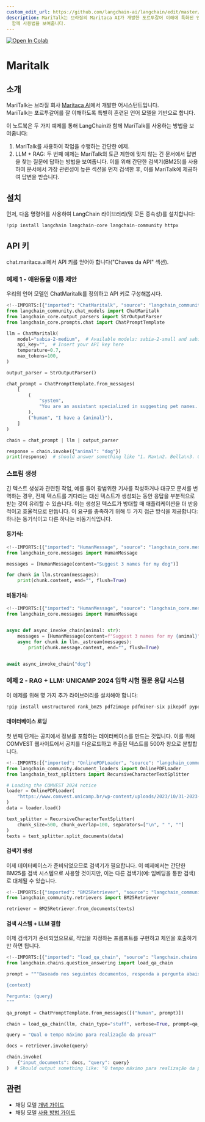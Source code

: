```yaml
---
custom_edit_url: https://github.com/langchain-ai/langchain/edit/master/docs/docs/integrations/chat/maritalk.ipynb
description: MariTalk는 브라질의 Maritaca AI가 개발한 포르투갈어 이해에 특화된 언어 모델 기반의 어시스턴트입니다. LangChain과
  함께 사용법을 보여줍니다.
---
```


<a href="https://colab.research.google.com/github/langchain-ai/langchain/blob/master/docs/docs/integrations/chat/maritalk.ipynb" target="_parent"><img src="https://colab.research.google.com/assets/colab-badge.svg" alt="Open In Colab"/></a>

# Maritalk

## 소개

MariTalk는 브라질 회사 [Maritaca AI](https://www.maritaca.ai)에서 개발한 어시스턴트입니다.  
MariTalk는 포르투갈어를 잘 이해하도록 특별히 훈련된 언어 모델을 기반으로 합니다.

이 노트북은 두 가지 예제를 통해 LangChain과 함께 MariTalk를 사용하는 방법을 보여줍니다:

1. MariTalk를 사용하여 작업을 수행하는 간단한 예제.
2. LLM + RAG: 두 번째 예제는 MariTalk의 토큰 제한에 맞지 않는 긴 문서에서 답변을 찾는 질문에 답하는 방법을 보여줍니다. 이를 위해 간단한 검색기(BM25)를 사용하여 문서에서 가장 관련성이 높은 섹션을 먼저 검색한 후, 이를 MariTalk에 제공하여 답변을 받습니다.

## 설치
먼저, 다음 명령어를 사용하여 LangChain 라이브러리(및 모든 종속성)를 설치합니다:

```python
!pip install langchain langchain-core langchain-community httpx
```


## API 키
chat.maritaca.ai에서 API 키를 얻어야 합니다("Chaves da API" 섹션).

### 예제 1 - 애완동물 이름 제안

우리의 언어 모델인 ChatMaritalk를 정의하고 API 키로 구성해봅시다.

```python
<!--IMPORTS:[{"imported": "ChatMaritalk", "source": "langchain_community.chat_models", "docs": "https://api.python.langchain.com/en/latest/chat_models/langchain_community.chat_models.maritalk.ChatMaritalk.html", "title": "Maritalk"}, {"imported": "StrOutputParser", "source": "langchain_core.output_parsers", "docs": "https://api.python.langchain.com/en/latest/output_parsers/langchain_core.output_parsers.string.StrOutputParser.html", "title": "Maritalk"}, {"imported": "ChatPromptTemplate", "source": "langchain_core.prompts.chat", "docs": "https://api.python.langchain.com/en/latest/prompts/langchain_core.prompts.chat.ChatPromptTemplate.html", "title": "Maritalk"}]-->
from langchain_community.chat_models import ChatMaritalk
from langchain_core.output_parsers import StrOutputParser
from langchain_core.prompts.chat import ChatPromptTemplate

llm = ChatMaritalk(
    model="sabia-2-medium",  # Available models: sabia-2-small and sabia-2-medium
    api_key="",  # Insert your API key here
    temperature=0.7,
    max_tokens=100,
)

output_parser = StrOutputParser()

chat_prompt = ChatPromptTemplate.from_messages(
    [
        (
            "system",
            "You are an assistant specialized in suggesting pet names. Given the animal, you must suggest 4 names.",
        ),
        ("human", "I have a {animal}"),
    ]
)

chain = chat_prompt | llm | output_parser

response = chain.invoke({"animal": "dog"})
print(response)  # should answer something like "1. Max\n2. Bella\n3. Charlie\n4. Rocky"
```


### 스트림 생성

긴 텍스트 생성과 관련된 작업, 예를 들어 광범위한 기사를 작성하거나 대규모 문서를 번역하는 경우, 전체 텍스트를 기다리는 대신 텍스트가 생성되는 동안 응답을 부분적으로 받는 것이 유리할 수 있습니다. 이는 생성된 텍스트가 방대할 때 애플리케이션을 더 반응적이고 효율적으로 만듭니다. 이 요구를 충족하기 위해 두 가지 접근 방식을 제공합니다: 하나는 동기식이고 다른 하나는 비동기식입니다.

#### 동기식:

```python
<!--IMPORTS:[{"imported": "HumanMessage", "source": "langchain_core.messages", "docs": "https://api.python.langchain.com/en/latest/messages/langchain_core.messages.human.HumanMessage.html", "title": "Maritalk"}]-->
from langchain_core.messages import HumanMessage

messages = [HumanMessage(content="Suggest 3 names for my dog")]

for chunk in llm.stream(messages):
    print(chunk.content, end="", flush=True)
```


#### 비동기식:

```python
<!--IMPORTS:[{"imported": "HumanMessage", "source": "langchain_core.messages", "docs": "https://api.python.langchain.com/en/latest/messages/langchain_core.messages.human.HumanMessage.html", "title": "Maritalk"}]-->
from langchain_core.messages import HumanMessage


async def async_invoke_chain(animal: str):
    messages = [HumanMessage(content=f"Suggest 3 names for my {animal}")]
    async for chunk in llm._astream(messages):
        print(chunk.message.content, end="", flush=True)


await async_invoke_chain("dog")
```


### 예제 2 - RAG + LLM: UNICAMP 2024 입학 시험 질문 응답 시스템
이 예제를 위해 몇 가지 추가 라이브러리를 설치해야 합니다:

```python
!pip install unstructured rank_bm25 pdf2image pdfminer-six pikepdf pypdf unstructured_inference fastapi kaleido uvicorn "pillow<10.1.0" pillow_heif -q
```


#### 데이터베이스 로딩

첫 번째 단계는 공지에서 정보를 포함하는 데이터베이스를 만드는 것입니다. 이를 위해 COMVEST 웹사이트에서 공지를 다운로드하고 추출된 텍스트를 500자 창으로 분할합니다.

```python
<!--IMPORTS:[{"imported": "OnlinePDFLoader", "source": "langchain_community.document_loaders", "docs": "https://api.python.langchain.com/en/latest/document_loaders/langchain_community.document_loaders.pdf.OnlinePDFLoader.html", "title": "Maritalk"}, {"imported": "RecursiveCharacterTextSplitter", "source": "langchain_text_splitters", "docs": "https://api.python.langchain.com/en/latest/character/langchain_text_splitters.character.RecursiveCharacterTextSplitter.html", "title": "Maritalk"}]-->
from langchain_community.document_loaders import OnlinePDFLoader
from langchain_text_splitters import RecursiveCharacterTextSplitter

# Loading the COMVEST 2024 notice
loader = OnlinePDFLoader(
    "https://www.comvest.unicamp.br/wp-content/uploads/2023/10/31-2023-Dispoe-sobre-o-Vestibular-Unicamp-2024_com-retificacao.pdf"
)
data = loader.load()

text_splitter = RecursiveCharacterTextSplitter(
    chunk_size=500, chunk_overlap=100, separators=["\n", " ", ""]
)
texts = text_splitter.split_documents(data)
```


#### 검색기 생성
이제 데이터베이스가 준비되었으므로 검색기가 필요합니다. 이 예제에서는 간단한 BM25를 검색 시스템으로 사용할 것이지만, 이는 다른 검색기(예: 임베딩을 통한 검색)로 대체될 수 있습니다.

```python
<!--IMPORTS:[{"imported": "BM25Retriever", "source": "langchain_community.retrievers", "docs": "https://api.python.langchain.com/en/latest/retrievers/langchain_community.retrievers.bm25.BM25Retriever.html", "title": "Maritalk"}]-->
from langchain_community.retrievers import BM25Retriever

retriever = BM25Retriever.from_documents(texts)
```


#### 검색 시스템 + LLM 결합
이제 검색기가 준비되었으므로, 작업을 지정하는 프롬프트를 구현하고 체인을 호출하기만 하면 됩니다.

```python
<!--IMPORTS:[{"imported": "load_qa_chain", "source": "langchain.chains.question_answering", "docs": "https://api.python.langchain.com/en/latest/chains/langchain.chains.question_answering.chain.load_qa_chain.html", "title": "Maritalk"}]-->
from langchain.chains.question_answering import load_qa_chain

prompt = """Baseado nos seguintes documentos, responda a pergunta abaixo.

{context}

Pergunta: {query}
"""

qa_prompt = ChatPromptTemplate.from_messages([("human", prompt)])

chain = load_qa_chain(llm, chain_type="stuff", verbose=True, prompt=qa_prompt)

query = "Qual o tempo máximo para realização da prova?"

docs = retriever.invoke(query)

chain.invoke(
    {"input_documents": docs, "query": query}
)  # Should output something like: "O tempo máximo para realização da prova é de 5 horas."
```


## 관련

- 채팅 모델 [개념 가이드](/docs/concepts/#chat-models)
- 채팅 모델 [사용 방법 가이드](/docs/how_to/#chat-models)